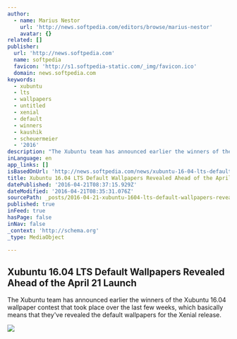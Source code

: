 ```yaml
---
author:
  - name: Marius Nestor
    url: 'http://news.softpedia.com/editors/browse/marius-nestor'
    avatar: {}
related: []
publisher:
  url: 'http://news.softpedia.com'
  name: softpedia
  favicon: 'http://s1.softpedia-static.com/_img/favicon.ico'
  domain: news.softpedia.com
keywords:
  - xubuntu
  - lts
  - wallpapers
  - untitled
  - xenial
  - default
  - winners
  - kaushik
  - scheuermeier
  - '2016'
description: "The Xubuntu team has announced earlier the winners of the Xubuntu 16.04 wallpaper contest that took place over the last few weeks, which basically means that they've revealed the default wallpapers for the Xenial release."
inLanguage: en
app_links: []
isBasedOnUrl: 'http://news.softpedia.com/news/xubuntu-16-04-lts-default-wallpapers-revealed-ahead-of-the-april-21-launch-503187.shtml'
title: Xubuntu 16.04 LTS Default Wallpapers Revealed Ahead of the April 21 Launch
datePublished: '2016-04-21T08:37:15.929Z'
dateModified: '2016-04-21T08:35:31.076Z'
sourcePath: _posts/2016-04-21-xubuntu-1604-lts-default-wallpapers-revealed-ahead-of-the-a.md
published: true
inFeed: true
hasPage: false
inNav: false
_context: 'http://schema.org'
_type: MediaObject

---
```

<article style=""><h1>Xubuntu 16.04 LTS Default Wallpapers Revealed Ahead of the April 21 Launch</h1><p>The Xubuntu team has announced earlier the winners of the Xubuntu 16.04 wallpaper contest that took place over the last few weeks, which basically means that they've revealed the default wallpapers for the Xenial release.</p><img src="http://i1-news.softpedia-static.com/images/news2/xubuntu-16-04-lts-default-wallpapers-revealed-ahead-of-the-april-21-launch-503187-2.jpg" /></article>